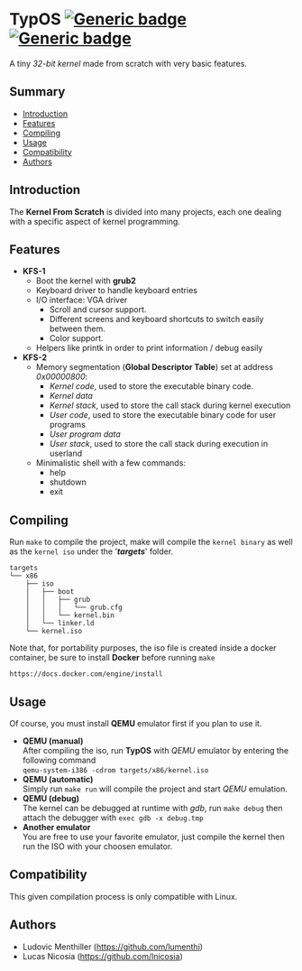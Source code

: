 # TypOS [![Generic badge](https://img.shields.io/badge/version-0.2.0-green.svg)](https://shields.io/) [![Generic badge](https://img.shields.io/badge/language-c-orange.svg)](https://shields.io/)
A tiny _32-bit kernel_ made from scratch with very basic features.

## Summary
* [Introduction](#introduction)
* [Features](#features)
* [Compiling](#compiling)
* [Usage](#usage)
* [Compatibility](#compatibility)
* [Authors](#authors)

## Introduction
The __Kernel From Scratch__ is divided into many projects, each one dealing with a specific aspect of kernel programming.

## Features
- __KFS-1__
    * Boot the kernel with __grub2__
    * Keyboard driver to handle keyboard entries
    * I/O interface: VGA driver
      * Scroll and cursor support.
      * Different screens and keyboard shortcuts to switch easily between them.
      * Color support.
    * Helpers like printk in order to print information / debug easily
- __KFS-2__
    * Memory segmentation (__Global Descriptor Table__) set at address _0x00000800_:
        * _Kernel code_, used to store the executable binary code.
        * _Kernel data_
        * _Kernel stack_, used to store the call stack during kernel execution
        * _User code_, used to store the executable binary code for user programs
        * _User program data_
        * _User stack_, used to store the call stack during execution in userland
    * Minimalistic shell with a few commands:
        * help
        * shutdown
        * exit

## Compiling
Run `make` to compile the project, make will compile the `kernel binary` as well as the `kernel iso` under the '___targets___' folder.
```
targets
└── x86
    ├── iso
    │   ├── boot
    │   │   ├── grub
    │   │   │   └── grub.cfg
    │   │   └── kernel.bin
    │   └── linker.ld
    └── kernel.iso
```
Note that, for portability purposes, the iso file is created inside a docker container, be sure to install __Docker__ before running `make`
```
https://docs.docker.com/engine/install
```

## Usage
Of course, you must install __QEMU__ emulator first if you plan to use it.
- __QEMU (manual)__  
After compiling the iso, run __TypOS__ with _QEMU_ emulator by entering the following command  
```qemu-system-i386 -cdrom targets/x86/kernel.iso```
- __QEMU (automatic)__  
Simply run `make run` will compile the project and start _QEMU_ emulation.
- __QEMU (debug)__  
The kernel can be debugged at runtime with _gdb_, run `make debug` then attach the debugger with `exec gdb -x debug.tmp`
- __Another emulator__  
You are free to use your favorite emulator, just compile the kernel then run the ISO with your choosen emulator.

## Compatibility
This given compilation process is only compatible with Linux.

## Authors
* Ludovic Menthiller (https://github.com/lumenthi)
* Lucas Nicosia (https://github.com/lnicosia)
